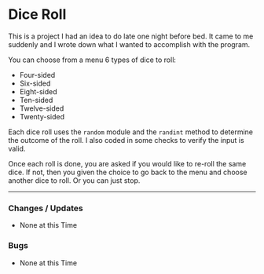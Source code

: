 # Dice Roll

This is a project I had an idea to do late one night before bed. It came to me suddenly and I wrote down what I wanted to accomplish with the program. 

You can choose from a menu 6 types of dice to roll:

* Four-sided
* Six-sided
* Eight-sided
* Ten-sided
* Twelve-sided
* Twenty-sided

Each dice roll uses the `random` module and the `randint` method to determine the outcome of the roll. I also coded in some checks to verify the input is valid.

Once each roll is done, you are asked if you would like to re-roll the same dice. If not, then you given the choice to go back to the menu and choose another dice to roll. Or you can just stop.

---

### Changes / Updates

* None at this Time

### Bugs

* None at this Time
